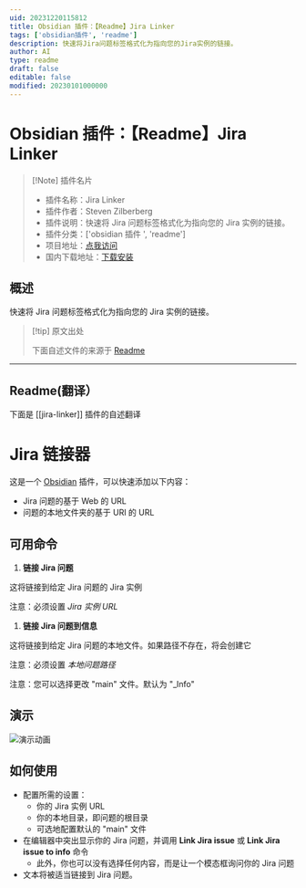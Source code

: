 ```yaml
---
uid: 20231220115812
title: Obsidian 插件：【Readme】Jira Linker
tags: ['obsidian插件', 'readme']
description: 快速将Jira问题标签格式化为指向您的Jira实例的链接。
author: AI
type: readme
draft: false
editable: false
modified: 20230101000000
---
```


# Obsidian 插件：【Readme】Jira Linker

> [!Note] 插件名片
> - 插件名称：Jira Linker
> - 插件作者：Steven Zilberberg
> - 插件说明：快速将 Jira 问题标签格式化为指向您的 Jira 实例的链接。
> - 插件分类：['obsidian 插件 ', 'readme']
> - 项目地址：[点我访问](https://github.com/srz2/obsidian-jira-linker)
> - 国内下载地址：[下载安装](https://pkmer.cn/products/plugin/pluginMarket/?jira-linker)

## 概述

快速将 Jira 问题标签格式化为指向您的 Jira 实例的链接。

> [!tip] 原文出处
>
>下面自述文件的来源于 [Readme](https://ghproxy.net/https://raw.githubusercontent.com/srz2/obsidian-jira-linker/master/README.md)

---

## Readme(翻译）

下面是 [[jira-linker]] 插件的自述翻译

# Jira 链接器

这是一个 [Obsidian](https://obsidian.md) 插件，可以快速添加以下内容：

 - Jira 问题的基于 Web 的 URL
 - 问题的本地文件夹的基于 URI 的 URL

## 可用命令

1. **链接 Jira 问题**

这将链接到给定 Jira 问题的 Jira 实例

注意：必须设置 *Jira 实例 URL*

1. **链接 Jira 问题到信息**

这将链接到给定 Jira 问题的本地文件。如果路径不存在，将会创建它

注意：必须设置 *本地问题路径*

注意：您可以选择更改 "main" 文件。默认为 "_Info"

## 演示

![演示动画](https://cdn.pkmer.cn/covers/jira-linker_2_0.gif)

## 如何使用

- 配置所需的设置：
  - 你的 Jira 实例 URL
  - 你的本地目录，即问题的根目录
  - 可选地配置默认的 "main" 文件
- 在编辑器中突出显示你的 Jira 问题，并调用 **Link Jira issue** 或 **Link Jira issue to info** 命令
  - 此外，你也可以没有选择任何内容，而是让一个模态框询问你的 Jira 问题
- 文本将被适当链接到 Jira 问题。



